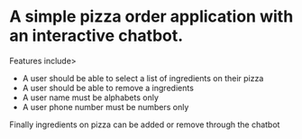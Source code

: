 # A simple pizza order application with an interactive chatbot.

Features include>
- A user should be able to select a list of ingredients on their pizza
- A user should be able to remove a ingredients
- A user name must be alphabets only
- A user phone number must be numbers only

Finally ingredients on pizza can be added or remove through the chatbot
